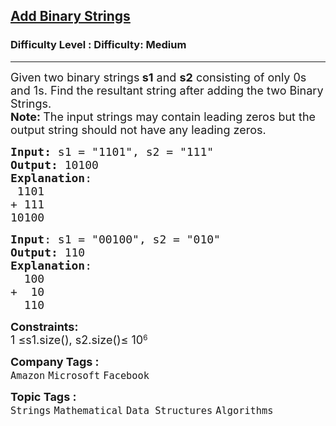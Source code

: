 <h2><a href="https://www.geeksforgeeks.org/problems/add-binary-strings3805/1?page=3&difficulty=Medium&status=unsolved,attempted&sortBy=accuracy">Add Binary Strings</a></h2><h3>Difficulty Level : Difficulty: Medium</h3><hr><div class="problems_problem_content__Xm_eO"><p><span style="font-size: 18px;">Given two binary strings<strong> s1</strong> and <strong>s2</strong> consisting of only 0s and 1s. Find the resultant string after adding the two Binary Strings.<br><strong>Note:&nbsp;</strong>The input strings may contain leading zeros but the output string should not have any leading zeros.</span></p>
<pre><span style="font-size: 18px;"><strong>Input: </strong>s1 = "1101", s2 = "111"
<strong>Output:</strong> 10100
<strong>Explanation</strong>:
&nbsp;1101
+&nbsp;111
10100</span>
</pre>
<pre><span style="font-size: 18px;"><strong>Input</strong>: s1 = "00100", s2 = "010"
<strong>Output:</strong> 110
<strong>Explanation</strong>: 
  100
+  10
&nbsp; 110</span>
</pre>
<p><span style="font-size: 18px;"><strong>Constraints:</strong></span><br><span style="font-size: 18px;">1 ≤</span><span style="font-size: 18px;">s1.size(), s2.size()</span><span style="font-size: 18px;">≤ 10</span><sup>6</sup></p></div><p><span style=font-size:18px><strong>Company Tags : </strong><br><code>Amazon</code>&nbsp;<code>Microsoft</code>&nbsp;<code>Facebook</code>&nbsp;<br><p><span style=font-size:18px><strong>Topic Tags : </strong><br><code>Strings</code>&nbsp;<code>Mathematical</code>&nbsp;<code>Data Structures</code>&nbsp;<code>Algorithms</code>&nbsp;